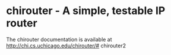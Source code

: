 chirouter - A simple, testable IP router
========================================

The chirouter documentation is available at http://chi.cs.uchicago.edu/chirouter/# chirouter2
